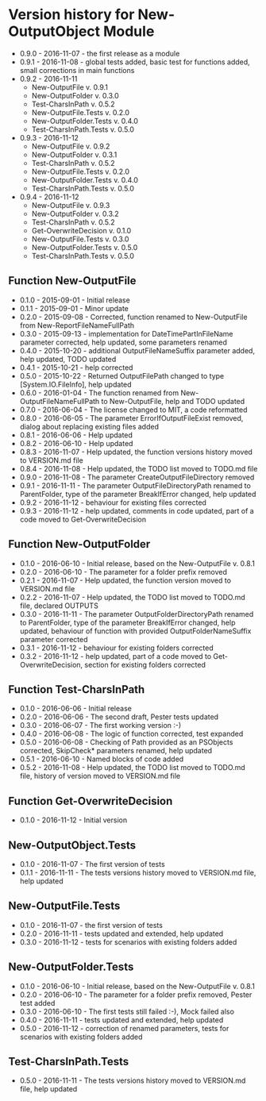 # Version history for New-OutputObject Module

- 0.9.0 - 2016-11-07 - the first release as a module 
- 0.9.1 - 2016-11-08 - global tests added, basic test for functions added, small corrections in main functions
- 0.9.2 - 2016-11-11 
    - New-OutputFile v. 0.9.1
    - New-OutputFolder v. 0.3.0
    - Test-CharsInPath v. 0.5.2
    - New-OutputFile.Tests v. 0.2.0
    - New-OutputFolder.Tests v. 0.4.0
    - Test-CharsInPath.Tests v. 0.5.0
- 0.9.3 - 2016-11-12
    - New-OutputFile v. 0.9.2
    - New-OutputFolder v. 0.3.1
    - Test-CharsInPath v. 0.5.2
    - New-OutputFile.Tests v. 0.2.0
    - New-OutputFolder.Tests v. 0.4.0
    - Test-CharsInPath.Tests v. 0.5.0
- 0.9.4 - 2016-11-12
    - New-OutputFile v. 0.9.3
    - New-OutputFolder v. 0.3.2
    - Test-CharsInPath v. 0.5.2
	- Get-OverwriteDecision v. 0.1.0
    - New-OutputFile.Tests v. 0.3.0
    - New-OutputFolder.Tests v. 0.5.0
    - Test-CharsInPath.Tests v. 0.5.0

## Function New-OutputFile
- 0.1.0 - 2015-09-01 - Initial release
- 0.1.1 - 2015-09-01 - Minor update
- 0.2.0 - 2015-09-08 - Corrected, function renamed to New-OutputFile from New-ReportFileNameFullPath
- 0.3.0 - 2015-09-13 - implementation for DateTimePartInFileName parameter corrected, help updated, some parameters renamed
- 0.4.0 - 2015-10-20 - additional OutputFileNameSuffix parameter added, help updated, TODO updated
- 0.4.1 - 2015-10-21 - help corrected
- 0.5.0 - 2015-10-22 - Returned OutputFilePath changed to type [System.IO.FileInfo], help updated
- 0.6.0 - 2016-01-04 - The function renamed from New-OutputFileNameFullPath to New-OutputFile, help and TODO updated
- 0.7.0 - 2016-06-04 - The license changed to MIT, a code reformatted
- 0.8.0 - 2016-06-05 - The parameter ErrorIfOutputFileExist removed, dialog about replacing existing files added
- 0.8.1 - 2016-06-06 - Help updated
- 0.8.2 - 2016-06-10 - Help updated
- 0.8.3 - 2016-11-07 - Help updated, the function versions history moved to VERSION.md file
- 0.8.4 - 2016-11-08 - Help updated, the TODO list moved to TODO.md file
- 0.9.0 - 2016-11-08 - The parameter CreateOutputFileDirectory removed
- 0.9.1 - 2016-11-11 - The parameter OutputFileDirectoryPath renamed to ParentFolder, type of the parameter BreakIfError changed, help updated
- 0.9.2 - 2016-11-12 - behaviour for existing files corrected
- 0.9.3 - 2016-11-12 - help updated, comments in code updated, part of a code moved to Get-OverwriteDecision

## Function New-OutputFolder
- 0.1.0 - 2016-06-10 - Initial release, based on the New-OutputFile v. 0.8.1
- 0.2.0 - 2016-06-10 - The parameter for a folder prefix removed
- 0.2.1 - 2016-11-07 - Help updated, the function version moved to VERSION.md file 
- 0.2.2 - 2016-11-07 - Help updated, the TODO list moved to TODO.md file, declared OUTPUTS
- 0.3.0 - 2016-11-11 - The parameter OutputFolderDirectoryPath renamed to ParentFolder, type of the parameter BreakIfError changed, help updated, behaviour of function with provided OutputFolderNameSuffix parameter corrected
- 0.3.1 - 2016-11-12 - behaviour for existing folders corrected
- 0.3.2 - 2016-11-12 - help updated, part of a code moved to Get-OverwriteDecision, section for existing folders corrected

## Function Test-CharsInPath
- 0.1.0 - 2016-06-06 - Initial release
- 0.2.0 - 2016-06-06 - The second draft, Pester tests updated
- 0.3.0 - 2016-06-07 - The first working version :-)
- 0.4.0 - 2016-06-08 - The logic of function corrected, test expanded
- 0.5.0 - 2016-06-08 - Checking of Path provided as an PSObjects corrected, SkipCheck* parameters renamed, help updated
- 0.5.1 - 2016-06-10 - Named blocks of code added
- 0.5.2 - 2016-11-08 - Help updated, the TODO list moved to TODO.md file, history of version moved to VERSION.md file 

## Function Get-OverwriteDecision
- 0.1.0 - 2016-11-12 - Initial version

## New-OutputObject.Tests
- 0.1.0 - 2016-11-07 - The first version of tests
- 0.1.1 - 2016-11-11 - The tests versions history moved to VERSION.md file, help updated

## New-OutputFile.Tests
- 0.1.0 - 2016-11-07 - the first version of tests
- 0.2.0 - 2016-11-11 - tests updated and extended, help updated
- 0.3.0 - 2016-11-12 - tests for scenarios with existing folders added

## New-OutputFolder.Tests
- 0.1.0 - 2016-06-10 - Initial release, based on the New-OutputFile v. 0.8.1
- 0.2.0 - 2016-06-10 - The parameter for a folder prefix removed, Pester test added 
- 0.3.0 - 2016-06-10 - The first tests still failed :-), Mock failed also
- 0.4.0 - 2016-11-11 - tests updated and extended, help updated
- 0.5.0 - 2016-11-12 - correction of renamed parameters, tests for scenarios with existing folders added

## Test-CharsInPath.Tests
- 0.5.0 - 2016-11-11 - The tests versions history moved to VERSION.md file, help updated


